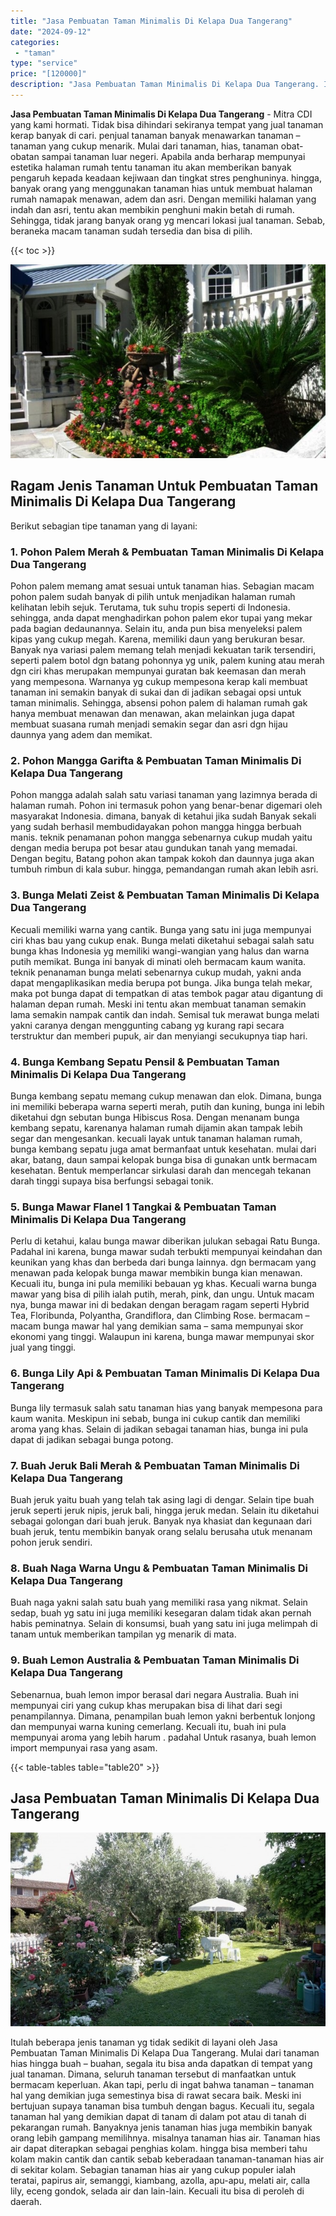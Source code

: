 ```yaml
---
title: "Jasa Pembuatan Taman Minimalis Di Kelapa Dua Tangerang"
date: "2024-09-12"
categories:
 - "taman"
type: "service"
price: "[120000]"
description: "Jasa Pembuatan Taman Minimalis Di Kelapa Dua Tangerang. Itulah beberapa jenis tanaman yg tidak sedikit di layani oleh Jasa Pembuatan Taman Minimalis Di Kelapa..."
---
```


**Jasa Pembuatan Taman Minimalis Di Kelapa Dua Tangerang** - Mitra CDI yang kami hormati. Tidak bisa dihindari sekiranya tempat yang jual tanaman kerap banyak di cari. penjual tanaman banyak menawarkan tanaman – tanaman yang cukup menarik. Mulai dari tanaman, hias, tanaman obat- obatan sampai tanaman luar negeri. Apabila anda berharap mempunyai estetika halaman rumah tentu tanaman itu akan memberikan banyak pengaruh kepada keadaan kejiwaan dan tingkat stres penghuninya. hingga, banyak orang yang menggunakan tanaman hias untuk membuat halaman rumah namapak menawan, adem dan asri. Dengan memiliki halaman yang indah dan asri, tentu akan membikin penghuni makin betah di rumah. Sehingga, tidak jarang banyak orang yg mencari lokasi jual tanaman. Sebab, beraneka macam tanaman sudah tersedia dan bisa di pilih.

{{< toc >}}

![Jasa Pembuatan Taman Minimalis Di Kelapa Dua Tangerang](/images/taman/taman650x400-1.jpg)

## Ragam Jenis Tanaman Untuk Pembuatan Taman Minimalis Di Kelapa Dua Tangerang

Berikut sebagian tipe tanaman yang di layani:

### 1\. Pohon Palem Merah & Pembuatan Taman Minimalis Di Kelapa Dua Tangerang

Pohon palem memang amat sesuai untuk tanaman hias. Sebagian macam pohon palem sudah banyak di pilih untuk menjadikan halaman rumah kelihatan lebih sejuk. Terutama, tuk suhu tropis seperti di Indonesia. sehingga, anda dapat menghadirkan pohon palem ekor tupai yang mekar pada bagian dedaunannya. Selain itu, anda pun bisa menyeleksi palem kipas yang cukup megah. Karena, memiliki daun yang berukuran besar. Banyak nya variasi palem memang telah menjadi kekuatan tarik tersendiri, seperti palem botol dgn batang pohonnya yg unik, palem kuning atau merah dgn ciri khas merupakan mempunyai guratan bak keemasan dan merah yang mempesona. Warnanya yg cukup mempesona kerap kali membuat tanaman ini semakin banyak di sukai dan di jadikan sebagai opsi untuk taman minimalis. Sehingga, absensi pohon palem di halaman rumah gak hanya membuat menawan dan menawan, akan melainkan juga dapat membuat suasana rumah menjadi semakin segar dan asri dgn hijau daunnya yang adem dan memikat.

### 2\. Pohon Mangga Garifta & Pembuatan Taman Minimalis Di Kelapa Dua Tangerang

Pohon mangga adalah salah satu variasi tanaman yang lazimnya berada di halaman rumah. Pohon ini termasuk pohon yang benar-benar digemari oleh masyarakat Indonesia. dimana, banyak di ketahui jika sudah Banyak sekali yang sudah berhasil membudidayakan pohon mangga hingga berbuah manis. teknik penamanan pohon mangga sebenarnya cukup mudah yaitu dengan media berupa pot besar atau gundukan tanah yang memadai. Dengan begitu, Batang pohon akan tampak kokoh dan daunnya juga akan tumbuh rimbun di kala subur. hingga, pemandangan rumah akan lebih asri.

### 3\. Bunga Melati Zeist & Pembuatan Taman Minimalis Di Kelapa Dua Tangerang

Kecuali memiliki warna yang cantik. Bunga yang satu ini juga mempunyai ciri khas bau yang cukup enak. Bunga melati diketahui sebagai salah satu bunga khas Indonesia yg memiliki wangi-wangian yang halus dan warna putih memikat. Bunga ini banyak di minati oleh bermacam kaum wanita. teknik penanaman bunga melati sebenarnya cukup mudah, yakni anda dapat mengaplikasikan media berupa pot bunga. Jika bunga telah mekar, maka pot bunga dapat di tempatkan di atas tembok pagar atau digantung di halaman depan rumah. Meski ini tentu akan membuat tanaman semakin lama semakin nampak cantik dan indah. Semisal tuk merawat bunga melati yakni caranya dengan menggunting cabang yg kurang rapi secara terstruktur dan memberi pupuk, air dan menyiangi secukupnya tiap hari.

### 4\. Bunga Kembang Sepatu Pensil & Pembuatan Taman Minimalis Di Kelapa Dua Tangerang

Bunga kembang sepatu memang cukup menawan dan elok. Dimana, bunga ini memiliki beberapa warna seperti merah, putih dan kuning, bunga ini lebih diketahui dgn sebutan bunga Hibiscus Rosa. Dengan menanam bunga kembang sepatu, karenanya halaman rumah dijamin akan tampak lebih segar dan mengesankan. kecuali layak untuk tanaman halaman rumah, bunga kembang sepatu juga amat bermanfaat untuk kesehatan. mulai dari akar, batang, daun sampai kelopak bunga bisa di gunakan untk bermacam kesehatan. Bentuk memperlancar sirkulasi darah dan mencegah tekanan darah tinggi supaya bisa berfungsi sebagai tonik.

### 5\. Bunga Mawar Flanel 1 Tangkai & Pembuatan Taman Minimalis Di Kelapa Dua Tangerang

Perlu di ketahui, kalau bunga mawar diberikan julukan sebagai Ratu Bunga. Padahal ini karena, bunga mawar sudah terbukti mempunyai keindahan dan keunikan yang khas dan berbeda dari bunga lainnya. dgn bermacam yang menawan pada kelopak bunga mawar membikin bunga kian menawan. Kecuali itu, bunga ini pula memiliki bebauan yg khas. Kecuali warna bunga mawar yang bisa di pilih ialah putih, merah, pink, dan ungu. Untuk macam nya, bunga mawar ini di bedakan dengan beragam ragam seperti Hybrid Tea, Floribunda, Polyantha, Grandiflora, dan Climbing Rose. bermacam – macam bunga mawar hal yang demikian sama – sama mempunyai skor ekonomi yang tinggi. Walaupun ini karena, bunga mawar mempunyai skor jual yang tinggi.

### 6\. Bunga Lily Api & Pembuatan Taman Minimalis Di Kelapa Dua Tangerang

Bunga lily termasuk salah satu tanaman hias yang banyak mempesona para kaum wanita. Meskipun ini sebab, bunga ini cukup cantik dan memiliki aroma yang khas. Selain di jadikan sebagai tanaman hias, bunga ini pula dapat di jadikan sebagai bunga potong.

### 7\. Buah Jeruk Bali Merah & Pembuatan Taman Minimalis Di Kelapa Dua Tangerang

Buah jeruk yaitu buah yang telah tak asing lagi di dengar. Selain tipe buah jeruk seperti jeruk nipis, jeruk bali, hingga jeruk medan. Selain itu diketahui sebagai golongan dari buah jeruk. Banyak nya khasiat dan kegunaan dari buah jeruk, tentu membikin banyak orang selalu berusaha utuk menanam pohon jeruk sendiri.

### 8\. Buah Naga Warna Ungu & Pembuatan Taman Minimalis Di Kelapa Dua Tangerang

Buah naga yakni salah satu buah yang memiliki rasa yang nikmat. Selain sedap, buah yg satu ini juga memiliki kesegaran dalam tidak akan pernah habis peminatnya. Selain di konsumsi, buah yang satu ini juga melimpah di tanam untuk memberikan tampilan yg menarik di mata.

### 9\. Buah Lemon Australia & Pembuatan Taman Minimalis Di Kelapa Dua Tangerang

Sebenarnua, buah lemon impor berasal dari negara Australia. Buah ini mempunyai ciri yang cukup khas merupakan bisa di lihat dari segi penampilannya. Dimana, penampilan buah lemon yakni berbentuk lonjong dan mempunyai warna kuning cemerlang. Kecuali itu, buah ini pula mempunyai aroma yang lebih harum . padahal Untuk rasanya, buah lemon import mempunyai rasa yang asam.

{{< table-tables table="table20" >}}

## Jasa Pembuatan Taman Minimalis Di Kelapa Dua Tangerang

![Jasa Pembuatan Taman Minimalis Di Kelapa Dua Tangerang](/images/taman/taman650x400-10.jpg)

Itulah beberapa jenis tanaman yg tidak sedikit di layani oleh Jasa Pembuatan Taman Minimalis Di Kelapa Dua Tangerang. Mulai dari tanaman hias hingga buah – buahan, segala itu bisa anda dapatkan di tempat yang jual tanaman. Dimana, seluruh tanaman tersebut di manfaatkan untuk bermacam keperluan. Akan tapi, perlu di ingat bahwa tanaman – tanaman hal yang demikian juga semestinya bisa di rawat secara baik. Meski ini bertujuan supaya tanaman bisa tumbuh dengan bagus. Kecuali itu, segala tanaman hal yang demikian dapat di tanam di dalam pot atau di tanah di pekarangan rumah. Banyaknya jenis tanaman hias juga membikin banyak orang lebih gampang memilihnya. misalnya tanaman hias air. Tanaman hias air dapat diterapkan sebagai penghias kolam. hingga bisa memberi tahu kolam makin cantik dan cantik sebab keberadaan tanaman-tanaman hias air di sekitar kolam. Sebagian tanaman hias air yang cukup populer ialah teratai, papirus air, semanggi, kiambang, azolla, apu-apu, melati air, calla lily, eceng gondok, selada air dan lain-lain. Kecuali itu bisa di peroleh di daerah.
